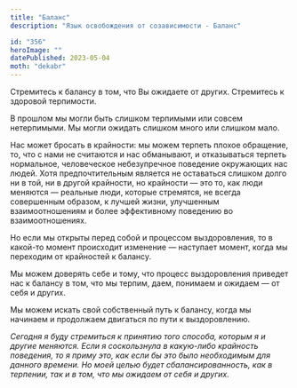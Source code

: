 ```yaml
---
title: "Баланс"
description: "Язык освобождения от созависимости - Баланс"

id: "356"
heroImage: ""
datePublished: 2023-05-04
moth: "dekabr"
---
```


Стремитесь к балансу в том, что Вы ожидаете от других. Стремитесь к здоровой
терпимости.

В прошлом мы могли быть слишком терпимыми или совсем нетерпимыми. Мы могли
ожидать слишком много или слишком мало.

Нас может бросать в крайности: мы можем терпеть плохое обращение, то, что с
нами не считаются и нас обманывают, и отказываться терпеть нормальное,
человеческое небезупречное поведение окружающих нас людей. Хотя
предпочтительным является не оставаться слишком долго ни в той, ни в другой
крайности, но крайности — это то, как люди меняются — реальные люди, которые
стремятся, не всегда совершенным образом, к лучшей жизни, улучшенным
взаимоотношениям и более эффективному поведению во взаимоотношениях.

Но если мы открыты перед собой и процессом выздоровления, то в какой-то момент
происходит изменение — наступает момент, когда мы переходим от крайностей к
балансу.

Мы можем доверять себе и тому, что процесс выздоровления приведет нас к
балансу в том, что мы терпим, даем, понимаем и ожидаем — от себя и других.

Мы можем искать свой собственный путь к балансу, когда мы начинаем и
продолжаем двигаться по пути к выздоровлению.

_Сегодня_ _я_ _буду_ _стремиться_ _к_ _принятию_ _того_ _способа,_ _которым_
_я_ _и_ _другие_ _меняются._ _Если_ _я_ _соскользнула_ _в_ _какую-либо_
_крайность_ _поведения,_ _то_ _я_ _приму_ _это,_ _как_ _если_ _бы_ _это_
_было_ _необходимым_ _для_ _данного_ _времени._ _Но_ _моей_ _целью_ _будет_
_сбалансированность,_ _как_ _в_ _терпении,_ _так_ _и_ _в_ _том,_ _что_ _мы_
_ожидаем_ _от_ _себя_ _и_ _других._
